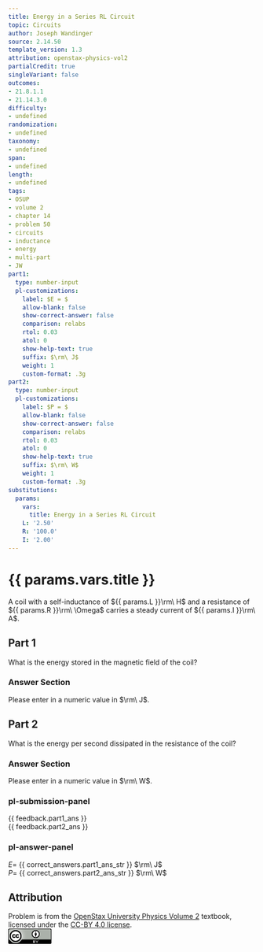 ```yaml
---
title: Energy in a Series RL Circuit
topic: Circuits
author: Joseph Wandinger
source: 2.14.50
template_version: 1.3
attribution: openstax-physics-vol2
partialCredit: true
singleVariant: false
outcomes:
- 21.8.1.1
- 21.14.3.0
difficulty:
- undefined
randomization:
- undefined
taxonomy:
- undefined
span:
- undefined
length:
- undefined
tags:
- OSUP
- volume 2
- chapter 14
- problem 50
- circuits
- inductance
- energy
- multi-part
- JW
part1:
  type: number-input
  pl-customizations:
    label: $E = $
    allow-blank: false
    show-correct-answer: false
    comparison: relabs
    rtol: 0.03
    atol: 0
    show-help-text: true
    suffix: $\rm\ J$
    weight: 1
    custom-format: .3g
part2:
  type: number-input
  pl-customizations:
    label: $P = $
    allow-blank: false
    show-correct-answer: false
    comparison: relabs
    rtol: 0.03
    atol: 0
    show-help-text: true
    suffix: $\rm\ W$
    weight: 1
    custom-format: .3g
substitutions:
  params:
    vars:
      title: Energy in a Series RL Circuit
    L: '2.50'
    R: '100.0'
    I: '2.00'
---
```

# {{ params.vars.title }}
A coil with a self-inductance of ${{ params.L }}\rm\ H$ and a resistance of ${{ params.R }}\rm\ \Omega$ carries a steady current of ${{ params.I }}\rm\ A$.

## Part 1

What is the energy stored in the magnetic field of the coil?

### Answer Section

Please enter in a numeric value in $\rm\ J$.

## Part 2

What is the energy per second dissipated in the resistance of the coil?

### Answer Section

Please enter in a numeric value in $\rm\ W$.

### pl-submission-panel

{{ feedback.part1_ans }}<br>
{{ feedback.part2_ans }}

### pl-answer-panel

$E =$ {{ correct_answers.part1_ans_str }} $\rm\ J$<br>
$P =$ {{ correct_answers.part2_ans_str }} $\rm\ W$

## Attribution

Problem is from the [OpenStax University Physics Volume 2](https://openstax.org/details/books/university-physics-volume-2) textbook, licensed under the [CC-BY 4.0 license](https://creativecommons.org/licenses/by/4.0/).<br>![Image representing the Creative Commons 4.0 BY license.](https://raw.githubusercontent.com/firasm/bits/master/by.png)